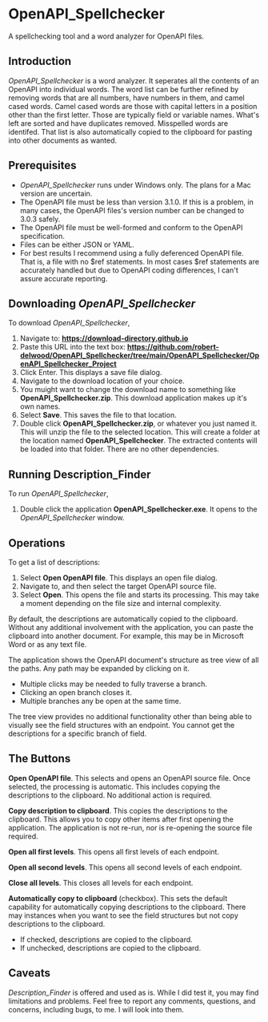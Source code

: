 # OpenAPI_Spellchecker
A spellchecking tool and a word analyzer for OpenAPI files.

## Introduction
*OpenAPI_Spellchecker* is a word analyzer.
It seperates all the contents of an OpenAPI into individual words.
The word list can be further refined by removing words that are all numbers, have numbers in them, and camel cased words.
Camel cased words are those with capital letters in a position other than the first letter.
Those are typically field or variable names.
What's left are sorted and have duplicates removed.
Misspelled words are identifed.
That list is also automatically copied to the clipboard for pasting into other documents as wanted.

## Prerequisites
* *OpenAPI_Spellchecker* runs under Windows only.
The plans for a Mac version are uncertain.
* The OpenAPI file must be less than version 3.1.0. If this is a problem, in many cases, the OpenAPI files's version number can be changed to 3.0.3 safely.
* The OpenAPI file must be well-formed and conform to the OpenAPI specification.
* Files can be either JSON or YAML.
* For best results I recommend using a fully deferenced OpenAPI file.
That is, a file with no $ref statements.
In most cases $ref statements are accurately handled but due to OpenAPI coding differences, I can't assure accurate reporting.

## Downloading *OpenAPI_Spellchecker*
To download *OpenAPI_Spellchecker*,
1. Navigate to: **https://download-directory.github.io**
2. Paste this URL into the text box: **https://github.com/robert-delwood/OpenAPI_Spellchecker/tree/main/OpenAPI_Spellchecker/OpenAPI_Spellchecker_Project**
3. Click Enter. This displays a save file dialog.
1. Navigate to the download location of your choice.
2. You muight want to change the download name to something like **OpenAPI_Spellchecker.zip**.
   This download application makes up it's own names.
1. Select **Save**. This saves the file to that location.
1. Double click **OpenAPI_Spellchecker.zip**, or whatever you just named it.
   This will unzip the file to the selected location.
   This will create a folder at the location named **OpenAPI_Spellchecker**.
   The extracted contents will be loaded into that folder.
   There are no other dependencies.

## Running Description_Finder
To run *OpenAPI_Spellchecker*,
1. Double click the application **OpenAPI_Spellchecker.exe**.
It opens to the *OpenAPI_Spellchecker* window.

## Operations
To get a list of descriptions:
1. Select **Open OpenAPI file**. This displays an open file dialog.
1. Navigate to, and then select the target OpenAPI source file.
1. Select **Open**. This opens the file and starts its processing. 
This may take a moment depending on the file size and internal complexity.

By default, the descriptions are automatically copied to the clipboard.
Without any additional involvement with the application, you can paste the clipboard into another document.
For example, this may be in Microsoft Word or as any text file.

The application shows the OpenAPI document's structure as tree view of all the paths. 
Any path may be expanded by clicking on it.
* Multiple clicks may be needed to fully traverse a branch.
* Clicking an open branch closes it.
* Multiple branches any be open at the same time.

The tree view provides no additional functionality other than being able to visually see the field structures with an endpoint.
You cannot get the descriptions for a specific branch of field.

## The Buttons

**Open OpenAPI file**. This selects and opens an OpenAPI source file. Once selected, the processing is automatic. This includes copying the descriptions to the clipboard. No additional action is required.

**Copy description to clipboard**. This copies the descriptions to the clipboard. This allows you to copy other items after first opening the application. The application is not re-run, nor is re-opening the source file required.

**Open all first levels**. This opens all first levels of each endpoint.

**Open all second levels**. This opens all second levels of each endpoint.

**Close all levels**. This closes all levels for each endpoint.

**Automatically copy to clipboard** (checkbox). This sets the default capability for automatically copying descriptions to the clipboard. There may instances when you want to see the field structures but not copy descriptions to the clipboard.<br>
* If checked, descriptions are copied to the clipboard.<br>
* If unchecked, descriptions are copied to the clipboard.

## Caveats
*Description_Finder* is offered and used as is.
While I did test it, you may find limitations and problems.
Feel free to report any comments, questions, and concerns, including bugs, to me.
I will look into them.


